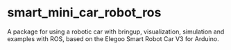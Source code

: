 # smart_mini_car_robot_ros
A package for using a robotic car with bringup, visualization, simulation and examples with ROS, based on the Elegoo Smart Robot Car V3 for Arduino.
